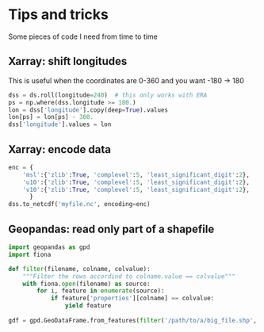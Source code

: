 # Tips and tricks

Some pieces of code I need from time to time

## Xarray: shift longitudes

This is useful when the coordinates are 0-360 and you want -180 -> 180

```python
dss = ds.roll(longitude=240)  # this only works with ERA
ps = np.where(dss.longitude >= 180.)
lon = dss['longitude'].copy(deep=True).values
lon[ps] = lon[ps] - 360.
dss['longitude'].values = lon
```

## Xarray: encode data

```python
enc = {
    'msl':{'zlib':True, 'complevel':5, 'least_significant_digit':2},
    'u10':{'zlib':True, 'complevel':5, 'least_significant_digit':2},
    'v10':{'zlib':True, 'complevel':5, 'least_significant_digit':2},
      }
dss.to_netcdf('myfile.nc', encoding=enc)
```

## Geopandas: read only part of a shapefile

```python
import geopandas as gpd
import fiona

def filter(filename, colname, colvalue):
    """Filter the rows accordind to colname.value == colvalue"""
    with fiona.open(filename) as source:
        for i, feature in enumerate(source):
            if feature['properties'][colname] == colvalue:
                yield feature
                
gdf = gpd.GeoDataFrame.from_features(filter('/path/to/a/big_file.shp', 'Continent', 'Asia'))
```
